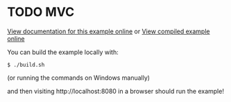 # TODO MVC

[View documentation for this example online][dox] or [View compiled example
online][compiled]

[compiled]: https://rustwasm.github.io/wasm-bindgen/exbuild/todomvc/
[dox]: https://rustwasm.github.io/wasm-bindgen/examples/todomvc.html

You can build the example locally with:

```
$ ./build.sh
```

(or running the commands on Windows manually)

and then visiting http://localhost:8080 in a browser should run the example!
